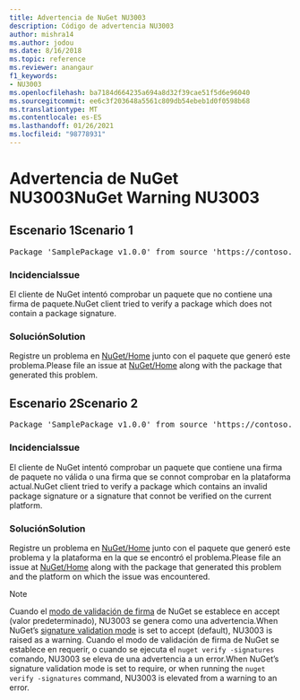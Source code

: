 ```yaml
---
title: Advertencia de NuGet NU3003
description: Código de advertencia NU3003
author: mishra14
ms.author: jodou
ms.date: 8/16/2018
ms.topic: reference
ms.reviewer: anangaur
f1_keywords:
- NU3003
ms.openlocfilehash: ba7184d664235a694a8d32f39cae51f5d6e96040
ms.sourcegitcommit: ee6c3f203648a5561c809db54ebeb1d0f0598b68
ms.translationtype: MT
ms.contentlocale: es-ES
ms.lasthandoff: 01/26/2021
ms.locfileid: "98778931"
---
```

# <a name="nuget-warning-nu3003"></a><span data-ttu-id="f7b82-103">Advertencia de NuGet NU3003</span><span class="sxs-lookup"><span data-stu-id="f7b82-103">NuGet Warning NU3003</span></span>

## <a name="scenario-1"></a><span data-ttu-id="f7b82-104">Escenario 1</span><span class="sxs-lookup"><span data-stu-id="f7b82-104">Scenario 1</span></span>

<pre>Package 'SamplePackage v1.0.0' from source 'https://contoso.com/index.json': The package is not signed. Unable to verify signature from an unsigned package.</pre>

### <a name="issue"></a><span data-ttu-id="f7b82-105">Incidencia</span><span class="sxs-lookup"><span data-stu-id="f7b82-105">Issue</span></span>

<span data-ttu-id="f7b82-106">El cliente de NuGet intentó comprobar un paquete que no contiene una firma de paquete.</span><span class="sxs-lookup"><span data-stu-id="f7b82-106">NuGet client tried to verify a package which does not contain a package signature.</span></span>


### <a name="solution"></a><span data-ttu-id="f7b82-107">Solución</span><span class="sxs-lookup"><span data-stu-id="f7b82-107">Solution</span></span>

<span data-ttu-id="f7b82-108">Registre un problema en [NuGet/Home](https://github.com/NuGet/Home/issues) junto con el paquete que generó este problema.</span><span class="sxs-lookup"><span data-stu-id="f7b82-108">Please file an issue at [NuGet/Home](https://github.com/NuGet/Home/issues) along with the package that generated this problem.</span></span>



## <a name="scenario-2"></a><span data-ttu-id="f7b82-109">Escenario 2</span><span class="sxs-lookup"><span data-stu-id="f7b82-109">Scenario 2</span></span>

<pre>Package 'SamplePackage v1.0.0' from source 'https://contoso.com/index.json': The package signature is invalid or cannot be verified on this platform.</pre>

### <a name="issue"></a><span data-ttu-id="f7b82-110">Incidencia</span><span class="sxs-lookup"><span data-stu-id="f7b82-110">Issue</span></span>

<span data-ttu-id="f7b82-111">El cliente de NuGet intentó comprobar un paquete que contiene una firma de paquete no válida o una firma que se connot comprobar en la plataforma actual.</span><span class="sxs-lookup"><span data-stu-id="f7b82-111">NuGet client tried to verify a package which contains an invalid package signature or a signature that connot be verified on the current platform.</span></span>


### <a name="solution"></a><span data-ttu-id="f7b82-112">Solución</span><span class="sxs-lookup"><span data-stu-id="f7b82-112">Solution</span></span>

<span data-ttu-id="f7b82-113">Registre un problema en [NuGet/Home](https://github.com/NuGet/Home/issues) junto con el paquete que generó este problema y la plataforma en la que se encontró el problema.</span><span class="sxs-lookup"><span data-stu-id="f7b82-113">Please file an issue at [NuGet/Home](https://github.com/NuGet/Home/issues) along with the package that generated this problem and the platform on which the issue was encountered.</span></span>

> [!Note]
> <span data-ttu-id="f7b82-114">Cuando el [modo de validación de firma](../../consume-packages/installing-signed-packages.md#configure-package-signature-requirements) de NuGet se establece en accept (valor predeterminado), NU3003 se genera como una advertencia.</span><span class="sxs-lookup"><span data-stu-id="f7b82-114">When NuGet’s [signature validation mode](../../consume-packages/installing-signed-packages.md#configure-package-signature-requirements) is set to accept (default), NU3003 is raised as a warning.</span></span> <span data-ttu-id="f7b82-115">Cuando el modo de validación de firma de NuGet se establece en requerir, o cuando se ejecuta el `nuget verify -signatures` comando, NU3003 se eleva de una advertencia a un error.</span><span class="sxs-lookup"><span data-stu-id="f7b82-115">When NuGet’s signature validation mode is set to require, or when running the `nuget verify -signatures` command, NU3003 is elevated from a warning to an error.</span></span> 
